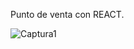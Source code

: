 Punto de venta con REACT.

![Captura1](https://user-images.githubusercontent.com/48861419/83164786-40440f80-a0d2-11ea-8815-a8551f3410e7.PNG)

